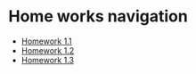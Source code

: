 
# Home works navigation 
- [Homework 1.1](/HW1/hw1.1.html)
- [Homework 1.2](/HW1/hw1.2.html)
- [Homework 1.3](/HW1/hw3.3.html)
 